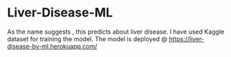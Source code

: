 # Liver-Disease-ML
As the name suggests , this predicts about liver disease. I have used Kaggle dataset for training the model. 
The model is deployed @ https://liver-disease-by-ml.herokuapp.com/
